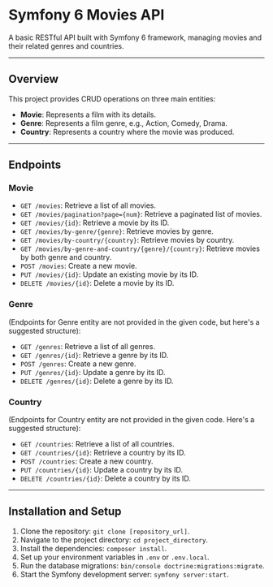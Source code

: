 # Symfony 6 Movies API

A basic RESTful API built with Symfony 6 framework, managing movies and their related genres and countries.

---

## Overview

This project provides CRUD operations on three main entities:
- **Movie**: Represents a film with its details.
- **Genre**: Represents a film genre, e.g., Action, Comedy, Drama.
- **Country**: Represents a country where the movie was produced.

---

## Endpoints

### Movie
- `GET /movies`: Retrieve a list of all movies.
- `GET /movies/pagination?page={num}`: Retrieve a paginated list of movies.
- `GET /movies/{id}`: Retrieve a movie by its ID.
- `GET /movies/by-genre/{genre}`: Retrieve movies by genre.
- `GET /movies/by-country/{country}`: Retrieve movies by country.
- `GET /movies/by-genre-and-country/{genre}/{country}`: Retrieve movies by both genre and country.
- `POST /movies`: Create a new movie.
- `PUT /movies/{id}`: Update an existing movie by its ID.
- `DELETE /movies/{id}`: Delete a movie by its ID.

### Genre
(Endpoints for Genre entity are not provided in the given code, but here's a suggested structure):

- `GET /genres`: Retrieve a list of all genres.
- `GET /genres/{id}`: Retrieve a genre by its ID.
- `POST /genres`: Create a new genre.
- `PUT /genres/{id}`: Update a genre by its ID.
- `DELETE /genres/{id}`: Delete a genre by its ID.

### Country
(Endpoints for Country entity are not provided in the given code. Here's a suggested structure):

- `GET /countries`: Retrieve a list of all countries.
- `GET /countries/{id}`: Retrieve a country by its ID.
- `POST /countries`: Create a new country.
- `PUT /countries/{id}`: Update a country by its ID.
- `DELETE /countries/{id}`: Delete a country by its ID.

---

## Installation and Setup
1. Clone the repository: `git clone [repository_url]`.
2. Navigate to the project directory: `cd project_directory`.
3. Install the dependencies: `composer install`.
4. Set up your environment variables in `.env` or `.env.local`.
5. Run the database migrations: `bin/console doctrine:migrations:migrate`.
6. Start the Symfony development server: `symfony server:start`.

